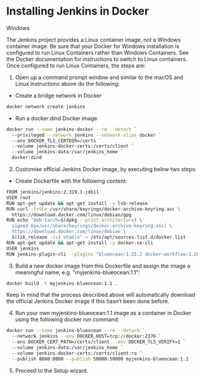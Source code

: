 # Installing Jenkins in Docker
Windows

The Jenkins project provides a Linux container image, not a Windows container image. Be sure that your Docker for Windows installation is configured to run Linux Containers rather than Windows Containers. See the Docker documentation for instructions to switch to Linux containers. Once configured to run Linux Containers, the steps are:
1. Open up a command prompt window and similar to the macOS and Linux instructions above do the following:

* Create a bridge network in Docker
```bash 
docker network create jenkins
```
* Run a docker:dind Docker image
```bash
docker run --name jenkins-docker --rm --detach `
  --privileged --network jenkins --network-alias docker `
  --env DOCKER_TLS_CERTDIR=/certs `
  --volume jenkins-docker-certs:/certs/client `
  --volume jenkins-data:/var/jenkins_home `
  docker:dind
  ```
2. Customise official Jenkins Docker image, by executing below two steps:

* Create Dockerfile with the following content:
```bash
FROM jenkins/jenkins:2.319.1-jdk11
USER root
RUN apt-get update && apt-get install -y lsb-release
RUN curl -fsSLo /usr/share/keyrings/docker-archive-keyring.asc \
  https://download.docker.com/linux/debian/gpg
RUN echo "deb [arch=$(dpkg --print-architecture) \
  signed-by=/usr/share/keyrings/docker-archive-keyring.asc] \
  https://download.docker.com/linux/debian \
  $(lsb_release -cs) stable" > /etc/apt/sources.list.d/docker.list
RUN apt-get update && apt-get install -y docker-ce-cli
USER jenkins
RUN jenkins-plugin-cli --plugins "blueocean:1.25.2 docker-workflow:1.26"
```
3. Build a new docker image from this Dockerfile and assign the image a meaningful name, e.g. "myjenkins-blueocean:1.1":

```bash
docker build -t myjenkins-blueocean:1.1 .
```
Keep in mind that the process described above will automatically download the official Jenkins Docker image if this hasn’t been done before.

4. Run your own myjenkins-blueocean:1.1 image as a container in Docker using the following docker run command:
```bash
docker run --name jenkins-blueocean --rm --detach `
  --network jenkins --env DOCKER_HOST=tcp://docker:2376 `
  --env DOCKER_CERT_PATH=/certs/client --env DOCKER_TLS_VERIFY=1 `
  --volume jenkins-data:/var/jenkins_home `
  --volume jenkins-docker-certs:/certs/client:ro `
  --publish 8080:8080 --publish 50000:50000 myjenkins-blueocean:1.1
  ```
5. Proceed to the Setup wizard.
